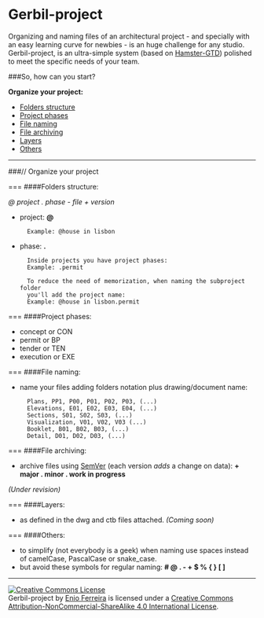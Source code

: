 Gerbil-project
==============

Organizing and naming files of an architectural project - and specially with an easy learning curve for newbies - is an huge challenge for any studio. Gerbil-project, is an ultra-simple system (based on [Hamster-GTD](http://github.com/we-build-dreams/hamster-gtd)) polished to meet the specific needs of your team.

###So, how can you start?

**Organize your project:**

- [Folders structure](#folders-structure)
- [Project phases](#project-phases)
- [File naming](#file-naming)
- [File archiving](#file-archiving)
- [Layers](#layers)
- [Others](#others)

---
###// Organize your project

===
####Folders structure:

*@ project . phase - file + version*

- project: **@**

        Example: @house in lisbon

- phase: **.**

    	Inside projects you have project phases:
        Example: .permit

        To reduce the need of memorization, when naming the subproject folder
        you'll add the project name:
        Example: @house in lisbon.permit

===
####Project phases:

- concept or CON
- permit or BP
- tender or TEN
- execution or EXE
       
===
####File naming:

- name your files adding folders notation plus drawing/document name:

        Plans, PP1, P00, P01, P02, P03, (...)
        Elevations, E01, E02, E03, E04, (...)
        Sections, S01, S02, S03, (...)
        Visualization, V01, V02, V03 (...)
        Booklet, B01, B02, B03, (...)
        Detail, D01, D02, D03, (...)

===
####File archiving:
- archive files using [SemVer](http://www.semver.org/) (each version *adds* a change on data): **+ major . minor . work in progress**

*(Under revision)*

===
####Layers:

- as defined in the dwg and ctb files attached. *(Coming soon)*

===
####Others:

- to simplify (not everybody is a geek) when naming use spaces instead of camelCase, PascalCase or snake_case.
- but avoid these symbols for regular naming: **# @ . - + $ % { } [ ]**

---
<a rel="license" href="http://creativecommons.org/licenses/by-nc-sa/4.0/"><img alt="Creative Commons License" style="border-width:0" src="https://i.creativecommons.org/l/by-nc-sa/4.0/88x31.png" /></a><br /><span xmlns:dct="http://purl.org/dc/terms/" property="dct:title">Gerbil-project</span> by <a xmlns:cc="http://creativecommons.org/ns#" href="http://enioferreira.com/" property="cc:attributionName" rel="cc:attributionURL">Enio Ferreira</a> is licensed under a <a rel="license" href="http://creativecommons.org/licenses/by-nc-sa/4.0/">Creative Commons Attribution-NonCommercial-ShareAlike 4.0 International License</a>.
